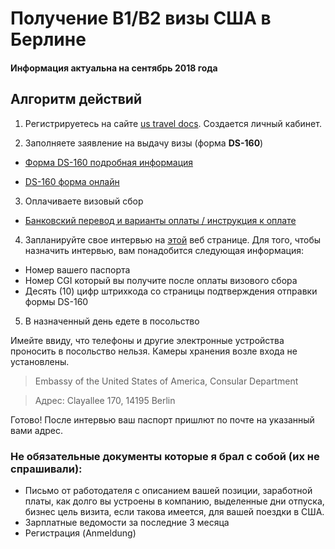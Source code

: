 # Получение B1/B2 визы США в Берлине

#### Информация актуальна на сентябрь 2018 года

## Алгоритм действий

1. Регистрируетесь на сайте [us travel docs](http://ustraveldocs.com/de/de-niv-typeb1b2.asp).
   Создается личный кабинет.

2. Заполняете заявление на выдачу визы (форма **DS-160**)

- [Форма DS-160 подробная информация](http://ustraveldocs.com/de/de-niv-ds160info.asp)

- [DS-160 форма онлайн](https://ceac.state.gov/genniv/)

3. Оплачиваете визовый сбор

- [Банковский перевод и варианты оплаты / инструкция к оплате](http://ustraveldocs.com/de/de-niv-paymentinfo.asp)

4. Запланируйте свое интервью на [этой](https://cgifederal.secure.force.com/?language=English&country=Germany) веб странице. Для того, чтобы назначить интервью, вам понадобится следующая информация:

- Номер вашего паспорта
- Номер CGI который вы получите после оплаты визового сбора
- Десять (10) цифр штрихкода со страницы подтверждения отправки формы DS-160

5. В назначенный день едете в посольство

Имейте ввиду, что телефоны и другие электронные устройства проносить в посольство нельзя. Камеры хранения возле входа не установлены.

> Embassy of the United States of America, Consular Department

> Адрес: Clayallee 170, 14195 Berlin

Готово! После интервью ваш паспорт пришлют по почте на указанный вами адрес.

### Не обязательные документы которые я брал с собой (их не спрашивали):

- Письмо от работодателя с описанием вашей позиции, заработной платы, как долго вы устроены в компанию, выделенные дни отпуска, бизнес цель визита, если такова имеется, для вашей поездки в США.
- Зарплатные ведомости за последние 3 месяца
- Регистрация (Anmeldung)
